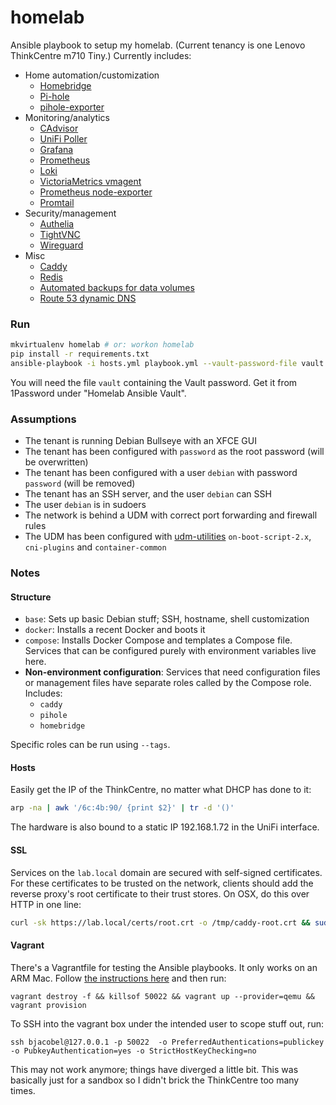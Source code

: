 # homelab

Ansible playbook to setup my homelab. (Current tenancy is one Lenovo ThinkCentre m710 Tiny.) Currently includes:
  * Home automation/customization
    * [Homebridge](https://homebridge.io/)
    * [Pi-hole](https://pi-hole.net/)
    * [pihole-exporter](https://github.com/eko/pihole-exporter)
  * Monitoring/analytics
    * [CAdvisor](https://github.com/google/cadvisor)
    * [UniFi Poller](https://unpoller.com/)
    * [Grafana](https://grafana.com/grafana/)
    * [Prometheus](https://prometheus.io/)
    * [Loki](https://grafana.com/oss/loki/)
    * [VictoriaMetrics vmagent](https://docs.victoriametrics.com/vmagent.html)
    * [Prometheus node-exporter](https://github.com/prometheus/node_exporter)
    * [Promtail](https://grafana.com/docs/loki/latest/clients/promtail/)
  * Security/management
    * [Authelia](https://authelia.com)
    * [TightVNC](https://www.tightvnc.com/)
    * [Wireguard](https://www.wireguard.com/)
  * Misc
    * [Caddy](https://caddyserver.com/)
    * [Redis](https://redis.io)
    * [Automated backups for data volumes](https://github.com/offen/docker-volume-backup)
    * [Route 53 dynamic DNS](https://crazymax.dev/ddns-route53/)

### Run

```sh
mkvirtualenv homelab # or: workon homelab
pip install -r requirements.txt
ansible-playbook -i hosts.yml playbook.yml --vault-password-file vault
```

You will need the file `vault` containing the Vault password. Get it from 1Password under "Homelab Ansible Vault".

### Assumptions
* The tenant is running Debian Bullseye with an XFCE GUI
* The tenant has been configured with `password` as the root password (will be overwritten)
* The tenant has been configured with a user `debian` with password `password` (will be removed)
* The tenant has an SSH server, and the user `debian` can SSH
* The user `debian` is in sudoers
* The network is behind a UDM with correct port forwarding and firewall rules
* The UDM has been configured with [udm-utilities](https://github.com/boostchicken/udm-utilities) `on-boot-script-2.x`, `cni-plugins` and `container-common`

### Notes

#### Structure
* `base`: Sets up basic Debian stuff; SSH, hostname, shell customization
* `docker`: Installs a recent Docker and boots it
* `compose`: Installs Docker Compose and templates a Compose file. Services that can be configured purely with environment variables live here.
* **Non-environment configuration**: Services that need configuration files or management files have separate roles called by the Compose role. Includes:
  * `caddy`
  * `pihole`
  * `homebridge`

Specific roles can be run using `--tags`.

#### Hosts
Easily get the IP of the ThinkCentre, no matter what DHCP has done to it:

```sh
arp -na | awk '/6c:4b:90/ {print $2}' | tr -d '()'
```

The hardware is also bound to a static IP 192.168.1.72 in the UniFi interface.

#### SSL
Services on the `lab.local` domain are secured with self-signed certificates. For these certificates to be trusted on the network, clients should add the reverse proxy's root certificate to their trust stores. On OSX, do this over HTTP in one line:

```sh
curl -sk https://lab.local/certs/root.crt -o /tmp/caddy-root.crt && sudo security add-trusted-cert -d -r trustRoot -k /Library/Keychains/System.keychain /tmp/caddy-root.crt
```

#### Vagrant
There's a Vagrantfile for testing the Ansible playbooks. It only works on an ARM Mac. Follow [the instructions here](https://plugin-activation.hashicorp.com/perk/boxes/debian-11-genericcloud-arm64) and then run:

```
vagrant destroy -f && killsof 50022 && vagrant up --provider=qemu && vagrant provision
```

To SSH into the vagrant box under the intended user to scope stuff out, run:

```
ssh bjacobel@127.0.0.1 -p 50022  -o PreferredAuthentications=publickey -o PubkeyAuthentication=yes -o StrictHostKeyChecking=no
```

This may not work anymore; things have diverged a little bit. This was basically just for a sandbox so I didn't brick the ThinkCentre too many times.
